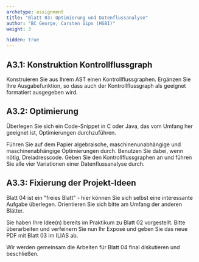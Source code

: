 ```yaml
---
archetype: assignment
title: "Blatt 03: Optimierung und Datenflussanalyse"
author: "BC George, Carsten Gips (HSBI)"
weight: 3

hidden: true
---
```



## A3.1: Konstruktion Kontrollflussgraph

Konstruieren Sie aus Ihrem AST einen Kontrollflussgraphen. Ergänzen Sie Ihre
Ausgabefunktion, so dass auch der Kontrollflussgraph als geeignet formatiert
ausgegeben wird.


## A3.2: Optimierung

Überlegen Sie sich ein Code-Snippet in C oder Java, das vom Umfang her geeignet
ist, Optimierungen durchzuführen.

Führen Sie auf dem Papier algebraische, maschinenunabhängige und maschinenabhängige
Optimierungen durch. Benutzen Sie dabei, wenn nötig, Dreiadresscode. Geben Sie den
Kontrollflussgraphen an und führen Sie alle vier Variationen einer Datenflussanalyse
durch.


## A3.3: Fixierung der Projekt-Ideen

Blatt 04 ist ein "freies Blatt" - hier können Sie sich selbst eine interessante
Aufgabe überlegen. Orientieren Sie sich bitte am Umfang der anderen Blätter.

Sie haben Ihre Idee(n) bereits im Praktikum zu Blatt 02 vorgestellt. Bitte
überarbeiten und verfeinern Sie nun Ihr Exposé und geben Sie das neue PDF mit
Blatt 03 im ILIAS ab.

Wir werden gemeinsam die Arbeiten für Blatt 04 final diskutieren und beschließen.
